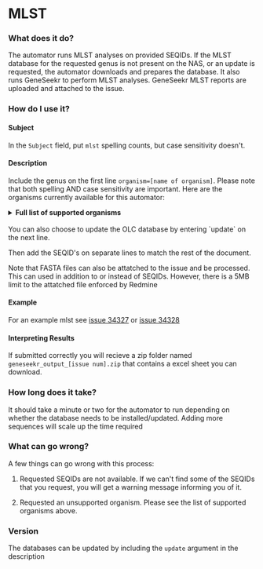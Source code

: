 # MLST

### What does it do?

​​The automator runs MLST analyses on provided SEQIDs. If the MLST database for the requested genus is not present on the NAS, or an update is requested, the automator downloads and prepares the database. It also runs GeneSeekr to perform MLST analyses. GeneSeekr MLST reports are uploaded and attached to the issue​.

### How do I use it?

#### Subject

In the `Subject` field, put `mlst` spelling counts, but case sensitivity doesn't.

#### Description

Include the genus on the first line `organism=[name of organism]`. Please note that both spelling AND case sensitivity are important. Here are the organisms currently available for this automator: 

<details>
  <summary><b>Full list of supported organisms</b></summary> <br>
	<ul>
	
<li>Achromobacter spp.</li>
<li>Acinetobacter baumannii#1</li>
<li>Acinetobacter baumannii#2</li>
<li>Aeromonas spp.</li>
<li>Aggregatibacter actinomycetemcomitans</li>
<li>Anaplasma phagocytophilum</li>
<li>Arcobacter spp.</li>
<li>Aspergillus fumigatus</li>
<li>Bacillus cereus</li>
<li>Bacillus licheniformis</li>
<li>Bacillus subtilis</li>
<li>Bacteroides fragilis</li>
<li>Bartonella bacilliformis</li>
<li>Bartonella henselae</li>
<li>Bartonella washoensis</li>
<li>Bordetella spp.</li>
<li>Borrelia spp.</li>
<li>Brachyspira hampsonii</li>
<li>Brachyspira hyodysenteriae</li>
<li>Brachyspira intermedia</li>
<li>Brachyspira pilosicoli</li>
<li>Brachyspira spp.</li>
<li>Brucella spp.</li>
<li>Burkholderia cepacia complex</li>
<li>Burkholderia pseudomallei</li>
<li>Campylobacter concisus/curvus</li>
<li>Campylobacter fetus</li>
<li>Campylobacter helveticus</li>
<li>Campylobacter hyointestinalis</li>
<li>Campylobacter insulaenigrae</li>
<li>Campylobacter jejuni</li>
<li>Campylobacter lanienae</li>
<li>Campylobacter lari</li>
<li>Campylobacter sputorum</li>
<li>Campylobacter upsaliensis</li>
<li>Candida albicans</li>
<li>Candida glabrata</li>
<li>Candida krusei</li>
<li>Candida tropicalis</li>
<li>Candidatus Liberibacter solanacearum</li>
<li>Carnobacterium maltaromaticum</li>
<li>Chlamydiales spp.</li>
<li>Citrobacter freundii</li>
<li>Clonorchis sinensis</li>
<li>Clostridioides difficile</li>
<li>Clostridium botulinum</li>
<li>Clostridium perfringens</li>
<li>Clostridium septicum</li>
<li>Corynebacterium diphtheriae</li>
<li>Cronobacter spp.</li>
<li>Cutibacterium acnes</li>
<li>Dichelobacter nodosus</li>
<li>Edwardsiella spp.</li>
<li>Enterobacter cloacae</li>
<li>Enterococcus faecalis</li>
<li>Enterococcus faecium</li>
<li>Escherichia coli#1</li>
<li>Escherichia coli#2</li>
<li>Flavobacterium psychrophilum</li>
<li>Gallibacterium anatis</li>
<li>Geotrichum spp.</li>
<li>Glaesserella parasuis</li>
<li>Haemophilus influenzae</li>
<li>Helicobacter cinaedi</li>
<li>Helicobacter pylori</li>
<li>Helicobacter suis</li>
<li>Kingella kingae</li>
<li>Klebsiella aerogenes</li>
<li>Klebsiella oxytoca</li>
<li>Klebsiella pneumoniae</li>
<li>Kudoa septempunctata</li>
<li>Lactobacillus salivarius</li>
<li>Lactococcus lactis bacteriophage</li>
<li>Leptospira spp.</li>
<li>Leptospira spp.#2</li>
<li>Leptospira spp.#3</li>
<li>Listeria monocytogenes</li>
<li>Macrococcus canis</li>
<li>Macrococcus caseolyticus</li>
<li>Mammaliicoccus sciuri</li>
<li>Mannheimia haemolytica</li>
<li>Melissococcus plutonius</li>
<li>Moraxella catarrhalis</li>
<li>Mycobacteria spp.</li>
<li>Mycobacteroides abscessus</li>
<li>Mycoplasma agalactiae</li>
<li>Mycoplasma anserisalpingitidis</li>
<li>Mycoplasma bovis</li>
<li>Mycoplasma flocculare</li>
<li>Mycoplasma gallisepticum#1</li>
<li>Mycoplasma gallisepticum#2</li>
<li>Mycoplasma hominis</li>
<li>Mycoplasma hyopneumoniae</li>
<li>Mycoplasma hyorhinis</li>
<li>Mycoplasma iowae</li>
<li>Mycoplasma pneumoniae</li>
<li>Mycoplasma synoviae</li>
<li>Neisseria spp.</li>
<li>Orientia tsutsugamushi</li>
<li>Ornithobacterium rhinotracheale</li>
<li>Paenibacillus larvae</li>
<li>Pasteurella multocida#1</li>
<li>Pasteurella multocida#2</li>
<li>Pediococcus pentosaceus</li>
<li>Photobacterium damselae</li>
<li>Piscirickettsia salmonis</li>
<li>Porphyromonas gingivalis</li>
<li>Pseudomonas aeruginosa</li>
<li>Pseudomonas fluorescens</li>
<li>Pseudomonas putida</li>
<li>Rhodococcus spp.</li>
<li>Riemerella anatipestifer</li>
<li>Salmonella enterica</li>
<li>Saprolegnia parasitica</li>
<li>Shewanella spp.</li>
<li>Sinorhizobium spp.</li>
<li>Staphylococcus aureus</li>
<li>Staphylococcus chromogenes</li>
<li>Staphylococcus epidermidis</li>
<li>Staphylococcus haemolyticus</li>
<li>Staphylococcus hominis</li>
<li>Staphylococcus lugdunensis</li>
<li>Staphylococcus pseudintermedius</li>
<li>Stenotrophomonas maltophilia</li>
<li>Streptococcus agalactiae</li>
<li>Streptococcus bovis/equinus complex (SBSEC)</li>
<li>Streptococcus canis</li>
<li>Streptococcus dysgalactiae equisimilis</li>
<li>Streptococcus gallolyticus</li>
<li>Streptococcus oralis</li>
<li>Streptococcus pneumoniae</li>
<li>Streptococcus pyogenes</li>
<li>Streptococcus suis</li>
<li>Streptococcus thermophilus</li>
<li>Streptococcus thermophilus#2</li>
<li>Streptococcus uberis</li>
<li>Streptococcus zooepidemicus</li>
<li>Streptomyces spp</li>
<li>Taylorella spp.</li>
<li>Tenacibaculum spp.</li>
<li>Treponema pallidum</li>
<li>Trichomonas vaginalis</li>
<li>Ureaplasma spp.</li>
<li>Vibrio cholerae</li>
<li>Vibrio cholerae#2</li>
<li>Vibrio parahaemolyticus</li>
<li>Vibrio spp.</li>
<li>Vibrio tapetis</li>
<li>Vibrio vulnificus</li>
<li>Wolbachia</li>
<li>Xylella fastidiosa</li>
<li>Yersinia pseudotuberculosis</li>
<li>Yersinia ruckeri</li>
	</ul> 
</details>
<br>
You can also choose to update the OLC database by entering `update` on the next line.

Then add the SEQID's on separate lines to match the rest of the document.

Note that FASTA files can also be attatched to the issue and be processed. This can used in addition to or instead of SEQIDs. However, there is a 5MB limit to the attatched file enforced by Redmine

#### Example

For an example mlst see [issue 34327](https://redmine.biodiversity.agr.gc.ca/issues/34327) or [issue 34328](https://redmine.biodiversity.agr.gc.ca/issues/34328)

#### Interpreting Results

If submitted correctly you will recieve a zip folder named `geneseekr_output_[issue num].zip` that contains a excel sheet you can download.

### How long does it take?

​It should take a minute or two for the automator to run depending on whether the database needs to be installed/updated. Adding more sequences will scale up the time required​ 

### What can go wrong?

A few things can go wrong with this process:

1) Requested SEQIDs are not available. If we can't find some of the SEQIDs that you request, you will get a warning message informing you of it.

2) Requested an unsupported organism. Please see the list of supported organisms above.

### Version

The databases can be updated by including the `update` argument in the description 

